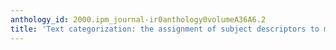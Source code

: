 ```yaml
---
anthology_id: 2000.ipm_journal-ir0anthology0volumeA36A6.2
title: 'Text categorization: the assignment of subject descriptors to magazine articles'
---
```

